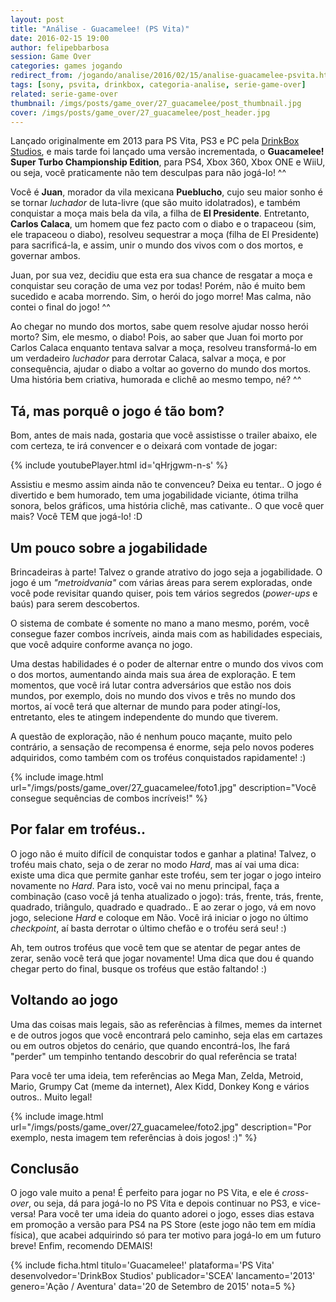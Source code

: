 ```yaml
---
layout: post
title: "Análise - Guacamelee! (PS Vita)"
date: 2016-02-15 19:00
author: felipebbarbosa
session: Game Over
categories: games jogando
redirect_from: /jogando/analise/2016/02/15/analise-guacamelee-psvita.html
tags: [sony, psvita, drinkbox, categoria-analise, serie-game-over]
related: serie-game-over
thumbnail: /imgs/posts/game_over/27_guacamelee/post_thumbnail.jpg
cover: /imgs/posts/game_over/27_guacamelee/post_header.jpg
---
```


Lançado originalmente em 2013 para PS Vita, PS3 e PC pela [DrinkBox Studios](http://www.drinkboxstudios.com/), e mais tarde foi lançado uma versão incrementada, o **Guacamelee! Super Turbo Championship Edition**, para PS4, Xbox 360, Xbox ONE e WiiU, ou seja, você praticamente não tem desculpas para não jogá-lo! ^^

<!--more-->

Você é **Juan**, morador da vila mexicana **Pueblucho**, cujo seu maior sonho é se tornar _luchador_ de luta-livre (que são muito idolatrados), e também conquistar a moça mais bela da vila, a filha de **El Presidente**. Entretanto, **Carlos Calaca**, um homem que fez pacto com o diabo e o trapaceou (sim, ele trapaceou o diabo), resolveu sequestrar a moça (filha de El Presidente) para sacrificá-la, e assim, unir o mundo dos vivos com o dos mortos, e governar ambos.

Juan, por sua vez, decidiu que esta era sua chance de resgatar a moça e conquistar seu coração de uma vez por todas! Porém, não é muito bem sucedido e acaba morrendo. Sim, o herói do jogo morre! Mas calma, não contei o final do jogo! ^^

Ao chegar no mundo dos mortos, sabe quem resolve ajudar nosso herói morto? Sim, ele mesmo, o diabo! Pois, ao saber que Juan foi morto por Carlos Calaca enquanto tentava salvar a moça, resolveu transformá-lo em um verdadeiro _luchador_ para derrotar Calaca, salvar a moça, e por consequência, ajudar o diabo a voltar ao governo do mundo dos mortos. Uma história bem criativa, humorada e clichê ao mesmo tempo, né? ^^

## Tá, mas porquê o jogo é tão bom?

Bom, antes de mais nada, gostaria que você assistisse o trailer abaixo, ele com certeza, te irá convencer e o deixará com vontade de jogar:

{% include youtubePlayer.html id='qHrjgwm-n-s' %}

Assistiu e mesmo assim ainda não te convenceu? Deixa eu tentar.. O jogo é divertido e bem humorado, tem uma jogabilidade viciante, ótima trilha sonora, belos gráficos, uma história clichê, mas cativante.. O que você quer mais? Você TEM que jogá-lo! :D

## Um pouco sobre a jogabilidade

Brincadeiras à parte! Talvez o grande atrativo do jogo seja a jogabilidade. O jogo é um _"metroidvania"_ com várias áreas para serem exploradas, onde você pode revisitar quando quiser, pois tem vários segredos (_power-ups_ e baús) para serem descobertos.

O sistema de combate é somente no mano a mano mesmo, porém, você consegue fazer combos incríveis, ainda mais com as habilidades especiais, que você adquire conforme avança no jogo.

Uma destas habilidades é o poder de alternar entre o mundo dos vivos com o dos mortos, aumentando ainda mais sua área de exploração. E tem momentos, que você irá lutar contra adversários que estão nos dois mundos, por exemplo, dois no mundo dos vivos e três no mundo dos mortos, aí você terá que alternar de mundo para poder atingí-los, entretanto, eles te atingem independente do mundo que tiverem.

A questão de exploração, não é nenhum pouco maçante, muito pelo contrário, a sensação de recompensa é enorme, seja pelo novos poderes adquiridos, como também com os troféus conquistados rapidamente! :)

{% include image.html url="/imgs/posts/game_over/27_guacamelee/foto1.jpg" description="Você consegue sequências de combos incríveis!" %}

## Por falar em troféus..

O jogo não é muito difícil de conquistar todos e ganhar a platina! Talvez, o troféu mais chato, seja o de zerar no modo _Hard_, mas aí vai uma dica: existe uma dica que permite ganhar este troféu, sem ter jogar o jogo inteiro novamente no _Hard_. Para isto, você vai no menu principal, faça a combinação (caso você já tenha atualizado o jogo): trás, frente, trás, frente, quadrado, triângulo, quadrado e quadrado.. E ao zerar o jogo, vá em novo jogo, selecione _Hard_ e coloque em Não. Você irá iniciar o jogo no último _checkpoint_, aí basta derrotar o último chefão e o troféu será seu! :)

Ah, tem outros troféus que você tem que se atentar de pegar antes de zerar, senão você terá que jogar novamente! Uma dica que dou é quando chegar perto do final, busque os troféus que estão faltando! :)

## Voltando ao jogo

Uma das coisas mais legais, são as referências à filmes, memes da internet e de outros jogos que você encontrará pelo caminho, seja elas em cartazes ou em outros objetos do cenário, que quando encontrá-los, lhe fará "perder" um tempinho tentando descobrir do qual referência se trata!

Para você ter uma ideia, tem referências ao Mega Man, Zelda, Metroid, Mario, Grumpy Cat (meme da internet), Alex Kidd, Donkey Kong e vários outros.. Muito legal!

{% include image.html url="/imgs/posts/game_over/27_guacamelee/foto2.jpg" description="Por exemplo, nesta imagem tem referências à dois jogos! :)" %}

## Conclusão

O jogo vale muito a pena! É perfeito para jogar no PS Vita, e ele é _cross-over_, ou seja, dá para jogá-lo no PS Vita e depois continuar no PS3, e vice-versa! Para você ter uma ideia do quanto adorei o jogo, esses dias estava em promoção a versão para PS4 na PS Store (este jogo não tem em mídia física), que acabei adquirindo só para ter motivo para jogá-lo em um futuro breve! Enfim, recomendo DEMAIS!

{% include ficha.html
  titulo='Guacamelee!'
  plataforma='PS Vita'
  desenvolvedor='DrinkBox Studios'
  publicador='SCEA'
  lancamento='2013'
  genero='Ação / Aventura'
  data='20 de Setembro de 2015'
  nota=5 %}
